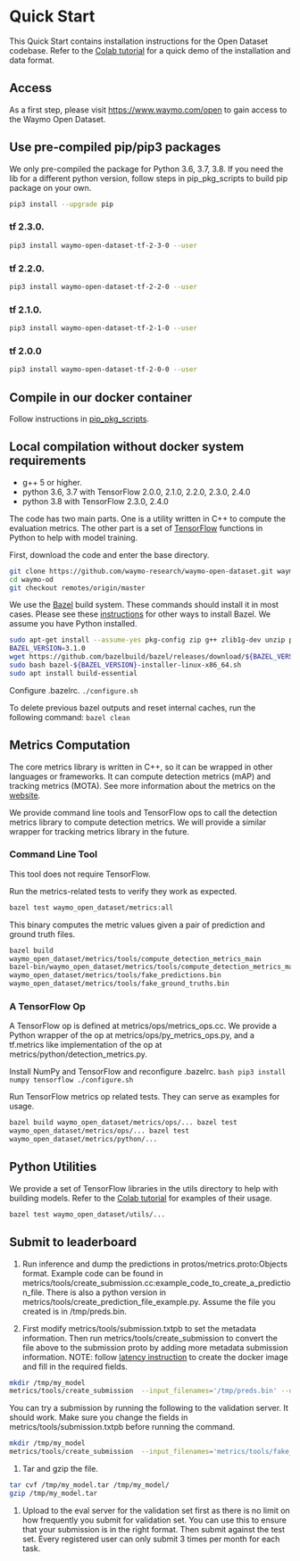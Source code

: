# Quick Start

This Quick Start contains installation instructions for the Open Dataset
codebase. Refer to the
[Colab tutorial](https://colab.sandbox.google.com/github/waymo-research/waymo-open-dataset/blob/master/tutorial/tutorial.ipynb)
for a quick demo of the installation and data format.

## Access

As a first step, please visit https://www.waymo.com/open to gain access to the Waymo Open Dataset.

## Use pre-compiled pip/pip3 packages

We only pre-compiled the package for Python 3.6, 3.7, 3.8. If you need the lib
for a different python version, follow steps in pip_pkg_scripts to build pip
package on your own.

``` bash
pip3 install --upgrade pip
```

### tf 2.3.0.

``` bash
pip3 install waymo-open-dataset-tf-2-3-0 --user
```

### tf 2.2.0.

``` bash
pip3 install waymo-open-dataset-tf-2-2-0 --user
```

### tf 2.1.0.

``` bash
pip3 install waymo-open-dataset-tf-2-1-0 --user
```

### tf 2.0.0

``` bash
pip3 install waymo-open-dataset-tf-2-0-0 --user
```

## Compile in our docker container
Follow instructions in [pip_pkg_scripts](pip_pkg_scripts/README.md).

## Local compilation without docker system requirements

*   g++ 5 or higher.
*   python 3.6, 3.7 with TensorFlow 2.0.0, 2.1.0, 2.2.0, 2.3.0, 2.4.0
*   python 3.8 with TensorFlow 2.3.0, 2.4.0

The code has two main parts. One is a utility written in C++ to compute the
evaluation metrics. The other part is a set of
[TensorFlow](https://www.tensorflow.org/) functions in Python to help with model
training.

First, download the code and enter the base directory.
```bash
git clone https://github.com/waymo-research/waymo-open-dataset.git waymo-od
cd waymo-od
git checkout remotes/origin/master
```

We use the [Bazel](https://www.bazel.build/) build system. These commands should
install it in most cases. Please see these
[instructions](https://docs.bazel.build/versions/master/install.html) for other
ways to install Bazel. We assume you have Python installed.
```bash
sudo apt-get install --assume-yes pkg-config zip g++ zlib1g-dev unzip python3 python3-pip
BAZEL_VERSION=3.1.0
wget https://github.com/bazelbuild/bazel/releases/download/${BAZEL_VERSION}/bazel-${BAZEL_VERSION}-installer-linux-x86_64.sh
sudo bash bazel-${BAZEL_VERSION}-installer-linux-x86_64.sh
sudo apt install build-essential
```

Configure .bazelrc. `./configure.sh`

To delete previous bazel outputs and reset internal caches, run the following
command: `bazel clean`

## Metrics Computation

The core metrics library is written in C++, so it can be wrapped in other
languages or frameworks. It can compute detection metrics (mAP) and tracking
metrics (MOTA). See more information about the metrics on the
[website](https://waymo.com/open/next/).

We provide command line tools and TensorFlow ops to call the detection metrics
library to compute detection metrics. We will provide a similar wrapper for
tracking metrics library in the future.

### Command Line Tool

This tool does not require TensorFlow.

Run the metrics-related tests to verify they work as expected.

```bash
bazel test waymo_open_dataset/metrics:all
```

This binary computes the metric values given a pair of prediction and ground
truth files.
```bash
bazel build
waymo_open_dataset/metrics/tools/compute_detection_metrics_main
bazel-bin/waymo_open_dataset/metrics/tools/compute_detection_metrics_main
waymo_open_dataset/metrics/tools/fake_predictions.bin
waymo_open_dataset/metrics/tools/fake_ground_truths.bin
```

### A TensorFlow Op

A TensorFlow op is defined at metrics/ops/metrics_ops.cc. We provide a Python
wrapper of the op at metrics/ops/py_metrics_ops.py, and a tf.metrics like
implementation of the op at metrics/python/detection_metrics.py.

Install NumPy and TensorFlow and reconfigure .bazelrc. `bash pip3 install numpy
tensorflow ./configure.sh`

Run TensorFlow metrics op related tests. They can serve as examples for usage.
```bash
bazel build waymo_open_dataset/metrics/ops/... bazel test
waymo_open_dataset/metrics/ops/... bazel test
waymo_open_dataset/metrics/python/...
```

## Python Utilities

We provide a set of TensorFlow libraries in the utils directory to help with
building models. Refer to the
[Colab tutorial](https://colab.sandbox.google.com/github/waymo-research/waymo-open-dataset/blob/master/tutorial/tutorial.ipynb)
for examples of their usage.

```bash
bazel test waymo_open_dataset/utils/...
```

## Submit to leaderboard

1.  Run inference and dump the predictions in protos/metrics.proto:Objects
    format. Example code can be found in
    metrics/tools/create_submission.cc:example_code_to_create_a_prediction_file.
    There is also a python version in metrics/tools/create_prediction_file_example.py.
    Assume the file you created is in /tmp/preds.bin.

2.  First modify metrics/tools/submission.txtpb to set the metadata information.
    Then run metrics/tools/create_submission to convert the file above to the
    submission proto by adding more metadata submission information. NOTE:
    follow [latency instruction](latency/README.md) to create the docker image
    and fill in the required fields.

```bash
mkdir /tmp/my_model
metrics/tools/create_submission  --input_filenames='/tmp/preds.bin' --output_filename='/tmp/my_model/model' --submission_filename='metrics/tools/submission.txtpb
```

You can try a submission by running the following to the validation server. It
should work. Make sure you change the fields in metrics/tools/submission.txtpb
before running the command.

```bash
mkdir /tmp/my_model
metrics/tools/create_submission  --input_filenames='metrics/tools/fake_predictions.bin' --output_filename='/tmp/my_model/model' --submission_filename='metrics/tools/submission.txtpb'
```

1.  Tar and gzip the file.

```bash
tar cvf /tmp/my_model.tar /tmp/my_model/
gzip /tmp/my_model.tar
```

1.  Upload to the eval server for the validation set first as there is no limit
    on how frequently you submit for validation set. You can use this to ensure
    that your submission is in the right format. Then submit against the test
    set. Every registered user can only submit 3 times per month for each task.
